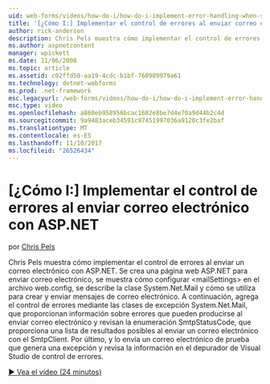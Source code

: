 ```yaml
---
uid: web-forms/videos/how-do-i/how-do-i-implement-error-handling-when-sending-email-with-aspnet
title: '[¿Cómo I:] Implementar el control de errores al enviar correo electrónico con ASP.NET | Documentos de Microsoft'
author: rick-anderson
description: Chris Pels muestra cómo implementar el control de errores al enviar un correo electrónico con ASP.NET. Crea una página web ASP.NET para enviar correo electrónico, se muestra cómo configurar & lt....
ms.author: aspnetcontent
manager: wpickett
ms.date: 11/06/2008
ms.topic: article
ms.assetid: c02ffd50-aa19-4cdc-b1bf-760989979a61
ms.technology: dotnet-webforms
ms.prod: .net-framework
msc.legacyurl: /web-forms/videos/how-do-i/how-do-i-implement-error-handling-when-sending-email-with-aspnet
msc.type: video
ms.openlocfilehash: a860eb958956bcac1682e8be7d4e70a9d44b2c4d
ms.sourcegitcommit: 9a9483aceb34591c97451997036a9120c3fe2baf
ms.translationtype: MT
ms.contentlocale: es-ES
ms.lasthandoff: 11/10/2017
ms.locfileid: "26526434"
---
```

<a name="how-do-i-implement-error-handling-when-sending-email-with-aspnet"></a>[¿Cómo I:] Implementar el control de errores al enviar correo electrónico con ASP.NET
====================
por [Chris Pels](https://twitter.com/chrispels)

Chris Pels muestra cómo implementar el control de errores al enviar un correo electrónico con ASP.NET. Se crea una página web ASP.NET para enviar correo electrónico, se muestra cómo configurar &lt;mailSettings&gt; en el archivo web.config, se describe la clase System.Net.Mail y cómo se utiliza para crear y enviar mensajes de correo electrónico. A continuación, agrega el control de errores mediante las clases de excepción System.Net.Mail, que proporcionan información sobre errores que pueden producirse al enviar correo electrónico y revisan la enumeración SmtpStatusCode, que proporciona una lista de resultados posibles al enviar un correo electrónico con el SmtpClient. Por último, y lo envía un correo electrónico de prueba que genera una excepción y revisa la información en el depurador de Visual Studio de control de errores.

[&#9654; Vea el vídeo (24 minutos)](https://channel9.msdn.com/Blogs/ASP-NET-Site-Videos/how-do-i-implement-error-handling-when-sending-email-with-aspnet)

